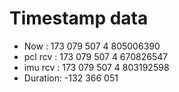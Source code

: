 # Timestamp data

- Now     : 173 079 507 4 805006390
- pcl rcv : 173 079 507 4 670826547
- imu rcv : 173 079 507 4 803192598
- Duration: -132 366 051

